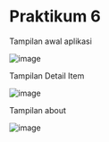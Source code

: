# Praktikum 6
Tampilan awal aplikasi

![image](https://user-images.githubusercontent.com/44064496/72640162-dedc9900-3999-11ea-8929-bf803066ddfb.png)

Tampilan Detail Item

![image](https://user-images.githubusercontent.com/44064496/72640195-ec921e80-3999-11ea-8751-3e9531e3857d.png)

Tampilan about

![image](https://user-images.githubusercontent.com/44064496/72640212-f61b8680-3999-11ea-8e00-c6fb353376e4.png)
